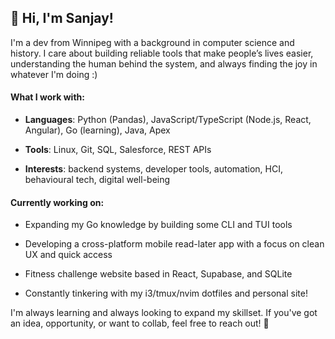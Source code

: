 ## 👋 Hi, I'm Sanjay!

I'm a dev from Winnipeg with a background in computer science and history. I care about building reliable tools that make people’s lives easier, understanding the human behind the system, and always finding the joy in whatever I'm doing :)

#### What I work with:

- **Languages**: Python (Pandas), JavaScript/TypeScript (Node.js, React, Angular), Go (learning), Java, Apex

- **Tools**: Linux, Git, SQL, Salesforce, REST APIs

- **Interests**: backend systems, developer tools, automation, HCI, behavioural tech, digital well-being

#### Currently working on:

- Expanding my Go knowledge by building some CLI and TUI tools 

- Developing a cross-platform mobile read-later app with a focus on clean UX and quick access

- Fitness challenge website based in React, Supabase, and SQLite

- Constantly tinkering with my i3/tmux/nvim dotfiles and personal site!

I'm always learning and always looking to expand my skillset. If you've got an idea, opportunity, or want to collab, feel free to reach out! 🙂
